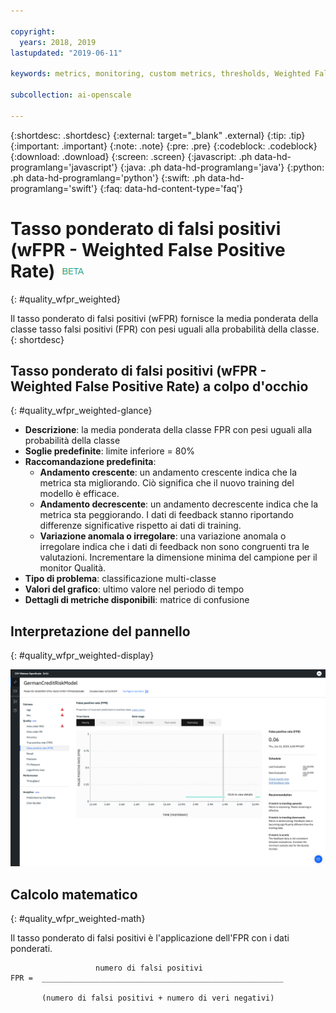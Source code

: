 ```yaml
---

copyright:
  years: 2018, 2019
lastupdated: "2019-06-11"

keywords: metrics, monitoring, custom metrics, thresholds, Weighted False Positive Rate, wFPR

subcollection: ai-openscale

---
```


{:shortdesc: .shortdesc}
{:external: target="_blank" .external}
{:tip: .tip}
{:important: .important}
{:note: .note}
{:pre: .pre}
{:codeblock: .codeblock}
{:download: .download}
{:screen: .screen}
{:javascript: .ph data-hd-programlang='javascript'}
{:java: .ph data-hd-programlang='java'}
{:python: .ph data-hd-programlang='python'}
{:swift: .ph data-hd-programlang='swift'}
{:faq: data-hd-content-type='faq'}

# Tasso ponderato di falsi positivi (wFPR - Weighted False Positive Rate) ![tag beta](images/beta.png)
{: #quality_wfpr_weighted}

Il tasso ponderato di falsi positivi (wFPR) fornisce la media ponderata della classe tasso falsi positivi (FPR) con pesi uguali alla probabilità della classe.
{: shortdesc}

## Tasso ponderato di falsi positivi (wFPR - Weighted False Positive Rate) a colpo d'occhio
{: #quality_wfpr_weighted-glance}

- **Descrizione**: la media ponderata della classe FPR con pesi uguali alla probabilità della classe
- **Soglie predefinite**: limite inferiore = 80%
- **Raccomandazione predefinita**:
   - **Andamento crescente**: un andamento crescente indica che la metrica sta migliorando. Ciò significa che il nuovo training del modello è efficace.
   - **Andamento decrescente**: un andamento decrescente indica che la metrica sta peggiorando. I dati di feedback stanno riportando differenze significative rispetto ai dati di training.
   - **Variazione anomala o irregolare**: una variazione anomala o irregolare indica che i dati di feedback non sono congruenti tra le valutazioni. Incrementare la dimensione minima del campione per il monitor Qualità.
- **Tipo di problema**: classificazione multi-classe
- **Valori del grafico**: ultimo valore nel periodo di tempo
- **Dettagli di metriche disponibili**: matrice di confusione

## Interpretazione del pannello
{: #quality_wfpr_weighted-display}

![viene visualizzato il grafico del tasso ponderato di falsi positivi.](images/quality-fpr.png)

## Calcolo matematico
{: #quality_wfpr_weighted-math}

Il tasso ponderato di falsi positivi è l'applicazione dell'FPR con i dati ponderati.

```
                   numero di falsi positivi
FPR =  ______________________________________________________

       (numero di falsi positivi + numero di veri negativi)
```

